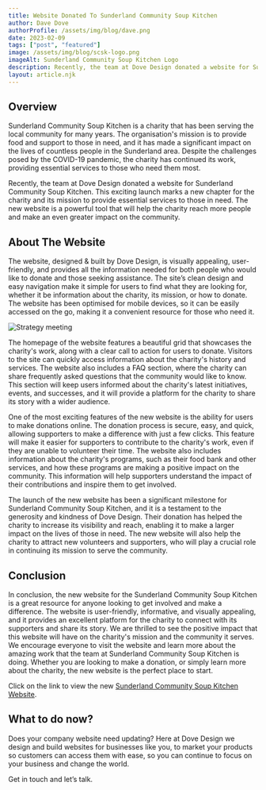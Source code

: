 ```yaml
---
title: Website Donated To Sunderland Community Soup Kitchen
author: Dave Dove
authorProfile: /assets/img/blog/dave.png
date: 2023-02-09
tags: ["post", "featured"]
image: /assets/img/blog/scsk-logo.png
imageAlt: Sunderland Community Soup Kitchen Logo
description: Recently, the team at Dove Design donated a website for Sunderland Community Soup Kitchen. This exciting launch marks a new chapter for the charity and its mission to provide essential services to those in need. The new website is a powerful tool that will help the charity reach more people and make an even greater impact on the community.
layout: article.njk
---
```


## Overview

Sunderland Community Soup Kitchen is a charity that has been serving the local community for many years. The organisation's mission is to provide food and support to those in need, and it has made a significant impact on the lives of countless people in the Sunderland area. Despite the challenges posed by the COVID-19 pandemic, the charity has continued its work, providing essential services to those who need them most.

Recently, the team at Dove Design donated a website for Sunderland Community Soup Kitchen. This exciting launch marks a new chapter for the charity and its mission to provide essential services to those in need. The new website is a powerful tool that will help the charity reach more people and make an even greater impact on the community.

## About The Website

The website, designed & built by Dove Design, is visually appealing, user-friendly, and provides all the information needed for both people who would like to donate and those seeking assistance. The site’s clean design and easy navigation make it simple for users to find what they are looking for, whether it be information about the charity, its mission, or how to donate. The website has been optimised for mobile devices, so it can be easily accessed on the go, making it a convenient resource for those who need it.

![Strategy meeting](/assets/img/blog/scsk-screenshot.png "Sunderland Community Soup Kitchen Website")

The homepage of the website features a beautiful grid that showcases the charity's work, along with a clear call to action for users to donate. Visitors to the site can quickly access information about the charity's history and services. The website also includes a FAQ section, where the charity can share frequently asked questions that the community would like to know. This section will keep users informed about the charity's latest initiatives, events, and successes, and it will provide a platform for the charity to share its story with a wider audience.

One of the most exciting features of the new website is the ability for users to make donations online. The donation process is secure, easy, and quick, allowing supporters to make a difference with just a few clicks. This feature will make it easier for supporters to contribute to the charity's work, even if they are unable to volunteer their time. The website also includes information about the charity's programs, such as their food bank and other services, and how these programs are making a positive impact on the community. This information will help supporters understand the impact of their contributions and inspire them to get involved.

The launch of the new website has been a significant milestone for Sunderland Community Soup Kitchen, and it is a testament to the generosity and kindness of Dove Design. Their donation has helped the charity to increase its visibility and reach, enabling it to make a larger impact on the lives of those in need. The new website will also help the charity to attract new volunteers and supporters, who will play a crucial role in continuing its mission to serve the community.

## Conclusion

In conclusion, the new website for the Sunderland Community Soup Kitchen is a great resource for anyone looking to get involved and make a difference. The website is user-friendly, informative, and visually appealing, and it provides an excellent platform for the charity to connect with its supporters and share its story. We are thrilled to see the positive impact that this website will have on the charity's mission and the community it serves. We encourage everyone to visit the website and learn more about the amazing work that the team at Sunderland Community Soup Kitchen is doing. Whether you are looking to make a donation, or simply learn more about the charity, the new website is the perfect place to start.

Click on the link to view the new [Sunderland Community Soup Kitchen Website](https://www.soupscsk.com/ "Sunderland Community Soup Kitchen Website").

## What to do now?

Does your company website need updating? Here at Dove Design we design and build websites for businesses like you, to market your products so customers can access them with ease, so you can continue to focus on your business and change the world.

Get in touch and let’s talk.
